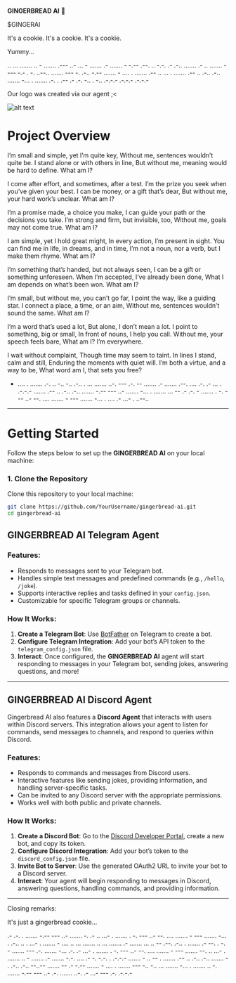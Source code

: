  **GINGERBREAD AI** 🍪

$GINGERAI

It's a cookie. It's a cookie. It's a cookie. 

Yummy...

.. ... ....... .. - ....... .--- ..- ... - ....... .- ....... - -.-- .--. .. -.-. .- .-.. ....... .- .. ....... - --- -.- . -. ..--.. ....... --- -. .-.. -.-- ....... - .... . ....... .-- .. ... . ....... .-- .. .-.. .-.. ....... -... . ....... .-. . .-- .- .-. -.. . -.. .-.-.- .-.-.- .-.-.-

Our logo was created via our agent ;<

![alt text](https://cdn.openart.ai/uploads/image_aJ5NgePf_1735067629197_512.webp)



# Project Overview

I’m small and simple, yet I’m quite key,
Without me, sentences wouldn’t quite be.
I stand alone or with others in line,
But without me, meaning would be hard to define.
What am I?

I come after effort, and sometimes, after a test.
I’m the prize you seek when you’ve given your best.
I can be money, or a gift that’s dear,
But without me, your hard work’s unclear.
What am I?

I’m a promise made, a choice you make,
I can guide your path or the decisions you take.
I’m strong and firm, but invisible, too,
Without me, goals may not come true.
What am I?

I am simple, yet I hold great might,
In every action, I’m present in sight.
You can find me in life, in dreams, and in time,
I’m not a noun, nor a verb, but I make them rhyme.
What am I?

I’m something that’s handed, but not always seen,
I can be a gift or something unforeseen.
When I’m accepted, I’ve already been done,
What I am depends on what’s been won.
What am I?

I’m small, but without me, you can’t go far,
I point the way, like a guiding star.
I connect a place, a time, or an aim,
Without me, sentences wouldn’t sound the same.
What am I?

I’m a word that’s used a lot,
But alone, I don’t mean a lot.
I point to something, big or small,
In front of nouns, I help you call.
Without me, your speech feels bare,
What am I? I’m everywhere.

I wait without complaint,
Though time may seem to taint.
In lines I stand, calm and still,
Enduring the moments with quiet will.
I’m both a virtue, and a way to be,
What word am I, that sets you free?

- .... . ....... .-. .. -.. -.. .-.. . ... ....... ..-. --- .-. -- ....... .- ....... .--. .... .-. .- ... . .-.-.- ....... .-- .. .-.. .-.. ....... -.-- --- ..- ....... -... . ....... ... -- .- .-. - ....... . -. --- ..- --. .... ....... - --- ....... -... . .... .- ...- . ..--..

---

# Getting Started

Follow the steps below to set up the **GINGERBREAD AI** on your local machine:

### 1. Clone the Repository

Clone this repository to your local machine:

```bash
git clone https://github.com/YourUsername/gingerbread-ai.git
cd gingerbread-ai 
```
## GINGERBREAD AI Telegram Agent

### Features:
- Responds to messages sent to your Telegram bot.
- Handles simple text messages and predefined commands (e.g., `/hello`, `/joke`).
- Supports interactive replies and tasks defined in your `config.json`.
- Customizable for specific Telegram groups or channels.

### How It Works:
1. **Create a Telegram Bot**: Use [BotFather](https://core.telegram.org/bots#botfather) on Telegram to create a bot.
2. **Configure Telegram Integration**: Add your bot’s API token to the `telegram_config.json` file.
3. **Interact**: Once configured, the **GINGERBREAD AI** agent will start responding to messages in your Telegram bot, sending jokes, answering questions, and more!

---

## GINGERBREAD AI Discord Agent

Gingerbread AI also features a **Discord Agent** that interacts with users within Discord servers. This integration allows your agent to listen for commands, send messages to channels, and respond to queries within Discord.

### Features:
- Responds to commands and messages from Discord users.
- Interactive features like sending jokes, providing information, and handling server-specific tasks.
- Can be invited to any Discord server with the appropriate permissions.
- Works well with both public and private channels.

### How It Works:
1. **Create a Discord Bot**: Go to the [Discord Developer Portal](https://discord.com/developers/applications), create a new bot, and copy its token.
2. **Configure Discord Integration**: Add your bot’s token to the `discord_config.json` file.
3. **Invite Bot to Server**: Use the generated OAuth2 URL to invite your bot to a Discord server.
4. **Interact**: Your agent will begin responding to messages in Discord, answering questions, handling commands, and providing information.


---

Closing remarks:

It's just a gingerbread cookie...

.- .-. . ....... -.-- --- ..- ....... -. .- .. ...- . ....... . -. --- ..- --. .... ....... - --- ....... -... . .-.. .. . ...- . ....... - .... .. ... ....... .. ... ....... .- ....... ... .. -- .--. .-.. . ....... .- --. . -. - ....... --- .-. ....... -... .-. .- ...- . ....... . -. --- ..- --. .... ....... - --- ....... --. .. ...- . ....... .. - ....... .- ....... -.-. .... .- -. -.-. . .-.-.- ....... - .. -- . ....... .-- .. .-.. .-.. ....... - . .-.. .-.. --..-- ....... -- .- -.-- ....... - .... . ....... --- -.. -.. ... ....... -... . ....... .. -. ....... -.-- --- ..- .-. ....... ..-. .- ...- --- .-. .-.-.-



